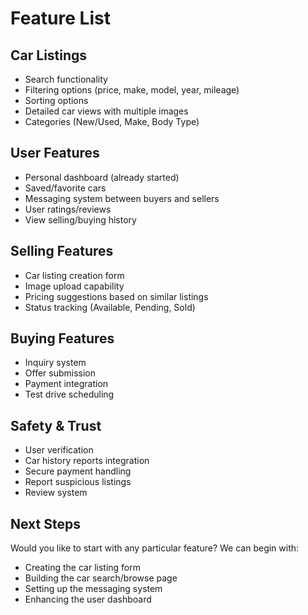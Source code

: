 # Feature List

## Car Listings
- Search functionality
- Filtering options (price, make, model, year, mileage)
- Sorting options 
- Detailed car views with multiple images
- Categories (New/Used, Make, Body Type)

## User Features
- Personal dashboard (already started)
- Saved/favorite cars
- Messaging system between buyers and sellers
- User ratings/reviews
- View selling/buying history

## Selling Features
- Car listing creation form
- Image upload capability
- Pricing suggestions based on similar listings
- Status tracking (Available, Pending, Sold)

## Buying Features
- Inquiry system
- Offer submission
- Payment integration
- Test drive scheduling

## Safety & Trust
- User verification
- Car history reports integration
- Secure payment handling
- Report suspicious listings
- Review system

## Next Steps
Would you like to start with any particular feature? We can begin with:
- Creating the car listing form
- Building the car search/browse page
- Setting up the messaging system
- Enhancing the user dashboard